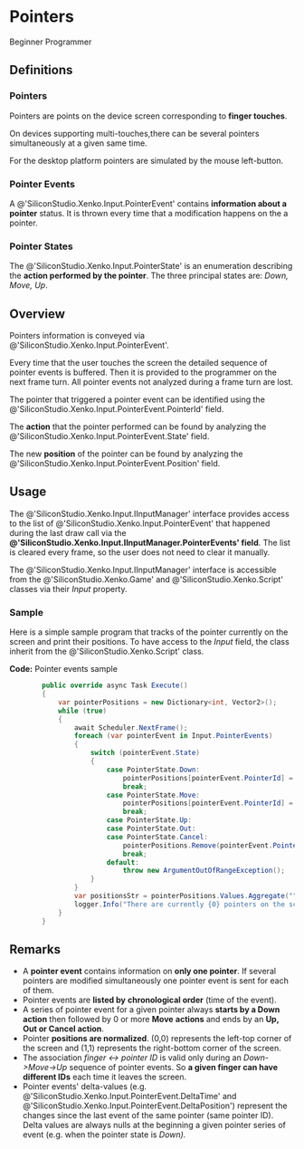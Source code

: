 # Pointers

<div class="doc-incomplete"/>
<span class="label label-doc-level">Beginner</span>
<span class="label label-doc-audience">Programmer</span>

## Definitions

### Pointers

Pointers are points on the device screen corresponding to **finger touches**.

On devices supporting multi-touches,there can be several pointers simultaneously at a given same time.

For the desktop platform pointers are simulated by the mouse left-button. 

### Pointer Events

A @'SiliconStudio.Xenko.Input.PointerEvent' contains **information about a pointer** status. It is thrown every time that a modification happens on the a pointer.

### Pointer States

The @'SiliconStudio.Xenko.Input.PointerState' is an enumeration describing the **action performed by the pointer**. The three principal states are: *Down, Move, Up*.

## Overview

Pointers information is conveyed via @'SiliconStudio.Xenko.Input.PointerEvent'.

Every time that the user touches the screen the detailed sequence of pointer events is buffered. Then it is provided to the programmer on the next frame turn. All pointer events not analyzed during a frame turn are lost.

The pointer that triggered a pointer event can be identified using the @'SiliconStudio.Xenko.Input.PointerEvent.PointerId' field.

The **action** that the pointer performed can be found by analyzing the @'SiliconStudio.Xenko.Input.PointerEvent.State' field.

The new **position** of the pointer can be found by analyzing the @'SiliconStudio.Xenko.Input.PointerEvent.Position' field.

## Usage

The @'SiliconStudio.Xenko.Input.IInputManager' interface provides access to the list of @'SiliconStudio.Xenko.Input.PointerEvent' that happened during the last draw call via the **@'SiliconStudio.Xenko.Input.IInputManager.PointerEvents' field**. The list is cleared every frame, so the user does not need to clear it manually. 

The @'SiliconStudio.Xenko.Input.IInputManager' interface is accessible from the @'SiliconStudio.Xenko.Game' and @'SiliconStudio.Xenko.Script' classes via their *Input* property.

### Sample

Here is a simple sample program that tracks of the pointer currently on the screen and print their positions. To have access to the *Input* field, the class inherit from the @'SiliconStudio.Xenko.Script' class.

**Code:** Pointer events sample

```cs
        public override async Task Execute()
        {
            var pointerPositions = new Dictionary<int, Vector2>(); 
            while (true)
            {
                await Scheduler.NextFrame();
                foreach (var pointerEvent in Input.PointerEvents)
                {
                    switch (pointerEvent.State)
                    {
                        case PointerState.Down:
                            pointerPositions[pointerEvent.PointerId] = pointerEvent.Position;
                            break;
                        case PointerState.Move:
                            pointerPositions[pointerEvent.PointerId] = pointerEvent.Position;
                            break;
                        case PointerState.Up:
                        case PointerState.Out:
                        case PointerState.Cancel:
                            pointerPositions.Remove(pointerEvent.PointerId);
                            break;
                        default:
                            throw new ArgumentOutOfRangeException();
                    }
                }
                var positionsStr = pointerPositions.Values.Aggregate("", (current, pointer) => current + (pointer.ToString() + ", "));
                logger.Info("There are currently {0} pointers on the screen located at {1}", pointerPositions.Count, positionsStr);
            }
        }
```


## Remarks

- A **pointer event** contains information on **only one pointer**. If several pointers are modified simultaneously one pointer event is sent for each of them.
- Pointer events are **listed by** **chronological order** (time of the event).
- A series of pointer event for a given pointer always **starts by a Down action** then followed by 0 or more **Move** **actions** and ends by an **Up, Out or Cancel action**.
- Pointer **positions are normalized**. (0,0) represents the left-top corner of the screen and (1,1) represents the right-bottom corner of the screen.
- The association *finger <-> pointer ID* is valid only during an *Down->Move->Up* sequence of pointer events. So **a given finger can have different IDs** each time it leaves the screen.
- Pointer events' delta-values (e.g. @'SiliconStudio.Xenko.Input.PointerEvent.DeltaTime' and @'SiliconStudio.Xenko.Input.PointerEvent.DeltaPosition') represent the changes since the last event of the same pointer (same pointer ID). Delta values are always nulls at the beginning a given pointer series of event (e.g. when the pointer state is *Down).*

